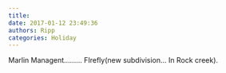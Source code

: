 ```yaml
---
title: 
date: 2017-01-12 23:49:36
authors: Ripp
categories: Holiday
---
```


 Marlin Managent......... FIrefly(new subdivision... In Rock creek).